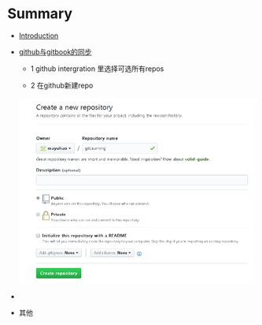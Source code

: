 # Summary

* [Introduction](README.md)
* [github与gitbook的同步](chapter1.md)

  * 1 github intergration 里选择可选所有repos

  * 2 在github新建repo

  ![](/assets/111.png)

* 
* 其他



